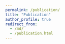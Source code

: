 ```yaml
---
permalink: /publication/
title: "Publication"
author_profile: true
redirect_from: 
  - /md/
  - /publication.html
---
```

